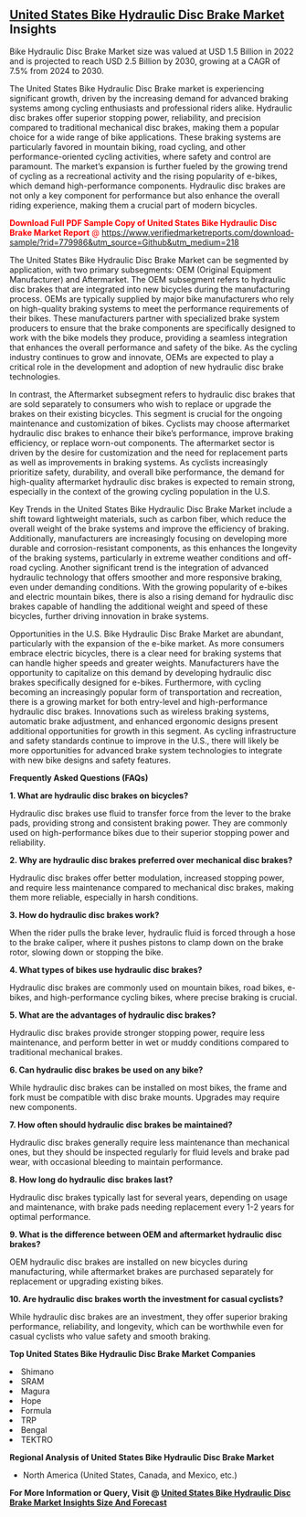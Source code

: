 <h2><a href="https://www.verifiedmarketreports.com/download-sample/?rid=779986&amp;utm_source=Github&amp;utm_medium=218" target="_blank">United States Bike Hydraulic Disc Brake Market</a> Insights</h2><p>Bike Hydraulic Disc Brake Market size was valued at USD 1.5 Billion in 2022 and is projected to reach USD 2.5 Billion by 2030, growing at a CAGR of 7.5% from 2024 to 2030.</p><p><p>The United States Bike Hydraulic Disc Brake market is experiencing significant growth, driven by the increasing demand for advanced braking systems among cycling enthusiasts and professional riders alike. Hydraulic disc brakes offer superior stopping power, reliability, and precision compared to traditional mechanical disc brakes, making them a popular choice for a wide range of bike applications. These braking systems are particularly favored in mountain biking, road cycling, and other performance-oriented cycling activities, where safety and control are paramount. The market’s expansion is further fueled by the growing trend of cycling as a recreational activity and the rising popularity of e-bikes, which demand high-performance components. Hydraulic disc brakes are not only a key component for performance but also enhance the overall riding experience, making them a crucial part of modern bicycles. <p><span class=""><span style="color: #ff0000;"><strong>Download Full PDF Sample Copy of United States Bike Hydraulic Disc Brake Market Report</strong> @ </span><a href="https://www.verifiedmarketreports.com/download-sample/?rid=779986&amp;utm_source=Github&amp;utm_medium=218" target="_blank">https://www.verifiedmarketreports.com/download-sample/?rid=779986&amp;utm_source=Github&amp;utm_medium=218</a></span></p></p> <p>The United States Bike Hydraulic Disc Brake Market can be segmented by application, with two primary subsegments: OEM (Original Equipment Manufacturer) and Aftermarket. The OEM subsegment refers to hydraulic disc brakes that are integrated into new bicycles during the manufacturing process. OEMs are typically supplied by major bike manufacturers who rely on high-quality braking systems to meet the performance requirements of their bikes. These manufacturers partner with specialized brake system producers to ensure that the brake components are specifically designed to work with the bike models they produce, providing a seamless integration that enhances the overall performance and safety of the bike. As the cycling industry continues to grow and innovate, OEMs are expected to play a critical role in the development and adoption of new hydraulic disc brake technologies. <p>In contrast, the Aftermarket subsegment refers to hydraulic disc brakes that are sold separately to consumers who wish to replace or upgrade the brakes on their existing bicycles. This segment is crucial for the ongoing maintenance and customization of bikes. Cyclists may choose aftermarket hydraulic disc brakes to enhance their bike’s performance, improve braking efficiency, or replace worn-out components. The aftermarket sector is driven by the desire for customization and the need for replacement parts as well as improvements in braking systems. As cyclists increasingly prioritize safety, durability, and overall bike performance, the demand for high-quality aftermarket hydraulic disc brakes is expected to remain strong, especially in the context of the growing cycling population in the U.S. <p>Key Trends in the United States Bike Hydraulic Disc Brake Market include a shift toward lightweight materials, such as carbon fiber, which reduce the overall weight of the brake systems and improve the efficiency of braking. Additionally, manufacturers are increasingly focusing on developing more durable and corrosion-resistant components, as this enhances the longevity of the braking systems, particularly in extreme weather conditions and off-road cycling. Another significant trend is the integration of advanced hydraulic technology that offers smoother and more responsive braking, even under demanding conditions. With the growing popularity of e-bikes and electric mountain bikes, there is also a rising demand for hydraulic disc brakes capable of handling the additional weight and speed of these bicycles, further driving innovation in brake systems. <p>Opportunities in the U.S. Bike Hydraulic Disc Brake Market are abundant, particularly with the expansion of the e-bike market. As more consumers embrace electric bicycles, there is a clear need for braking systems that can handle higher speeds and greater weights. Manufacturers have the opportunity to capitalize on this demand by developing hydraulic disc brakes specifically designed for e-bikes. Furthermore, with cycling becoming an increasingly popular form of transportation and recreation, there is a growing market for both entry-level and high-performance hydraulic disc brakes. Innovations such as wireless braking systems, automatic brake adjustment, and enhanced ergonomic designs present additional opportunities for growth in this segment. As cycling infrastructure and safety standards continue to improve in the U.S., there will likely be more opportunities for advanced brake system technologies to integrate with new bike designs and safety features. <p><b>Frequently Asked Questions (FAQs)</b></p> <p><b>1. What are hydraulic disc brakes on bicycles?</b></p> <p>Hydraulic disc brakes use fluid to transfer force from the lever to the brake pads, providing strong and consistent braking power. They are commonly used on high-performance bikes due to their superior stopping power and reliability.</p> <p><b>2. Why are hydraulic disc brakes preferred over mechanical disc brakes?</b></p> <p>Hydraulic disc brakes offer better modulation, increased stopping power, and require less maintenance compared to mechanical disc brakes, making them more reliable, especially in harsh conditions.</p> <p><b>3. How do hydraulic disc brakes work?</b></p> <p>When the rider pulls the brake lever, hydraulic fluid is forced through a hose to the brake caliper, where it pushes pistons to clamp down on the brake rotor, slowing down or stopping the bike.</p> <p><b>4. What types of bikes use hydraulic disc brakes?</b></p> <p>Hydraulic disc brakes are commonly used on mountain bikes, road bikes, e-bikes, and high-performance cycling bikes, where precise braking is crucial.</p> <p><b>5. What are the advantages of hydraulic disc brakes?</b></p> <p>Hydraulic disc brakes provide stronger stopping power, require less maintenance, and perform better in wet or muddy conditions compared to traditional mechanical brakes.</p> <p><b>6. Can hydraulic disc brakes be used on any bike?</b></p> <p>While hydraulic disc brakes can be installed on most bikes, the frame and fork must be compatible with disc brake mounts. Upgrades may require new components.</p> <p><b>7. How often should hydraulic disc brakes be maintained?</b></p> <p>Hydraulic disc brakes generally require less maintenance than mechanical ones, but they should be inspected regularly for fluid levels and brake pad wear, with occasional bleeding to maintain performance.</p> <p><b>8. How long do hydraulic disc brakes last?</b></p> <p>Hydraulic disc brakes typically last for several years, depending on usage and maintenance, with brake pads needing replacement every 1-2 years for optimal performance.</p> <p><b>9. What is the difference between OEM and aftermarket hydraulic disc brakes?</b></p> <p>OEM hydraulic disc brakes are installed on new bicycles during manufacturing, while aftermarket brakes are purchased separately for replacement or upgrading existing bikes.</p> <p><b>10. Are hydraulic disc brakes worth the investment for casual cyclists?</b></p> <p>While hydraulic disc brakes are an investment, they offer superior braking performance, reliability, and longevity, which can be worthwhile even for casual cyclists who value safety and smooth braking.</p> </p><p><strong>Top United States Bike Hydraulic Disc Brake Market Companies</strong></p><div data-test-id=""><p><li>Shimano</li><li> SRAM</li><li> Magura</li><li> Hope</li><li> Formula</li><li> TRP</li><li> Bengal</li><li> TEKTRO</li></p><div><strong>Regional Analysis of&nbsp;United States Bike Hydraulic Disc Brake Market</strong></div><ul><li dir="ltr"><p dir="ltr">North America&nbsp;(United States, Canada, and Mexico, etc.)</p></li></ul><p><strong>For More Information or Query, Visit @&nbsp;</strong><strong><a href="https://www.verifiedmarketreports.com/product/bike-hydraulic-disc-brake-market/?utm_source=Github&amp;utm_medium=218" target="_blank">United States Bike Hydraulic Disc Brake Market Insights Size And Forecast</a></strong></p></div>

